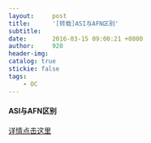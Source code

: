 ```yaml
---
layout:     post
title:      '[转载]ASI与AFN区别'
subtitle:   
date:       2016-03-15 09:00:21 +0800
author:     920
header-img: 
catalog: true
stickie: false
tags:
    - OC
---
```


#### ASI与AFN区别

[详情点击这里](https://blog.csdn.net/sturdy_bin/article/details/51377872)